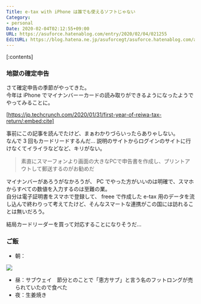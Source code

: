 ```yaml
---
Title: e-tax with iPhone は誰でも使えるソフトじゃない
Category:
- personal
Date: 2020-02-04T02:12:55+09:00
URL: https://asuforce.hatenablog.com/entry/2020/02/04/021255
EditURL: https://blog.hatena.ne.jp/asuforcegt/asuforce.hatenablog.com/atom/entry/26006613506750778
---
```


[:contents]

###  地獄の確定申告

さて確定申告の季節がやってきた。  
今年は iPhone でマイナンバーーカードの読み取りができるようになったようでやってみることに。

[https://jp.techcrunch.com/2020/01/31/first-year-of-reiwa-tax-return/:embed:cite]

事前にこの記事を読んでたけど、まぁわかりづらいったらありゃしない。  
なんで 3 回もカードリードするんだ... 説明のサイトからログインのサイトに行けなくてイライラなどなど、キリがない。

> 素直にスマーフォンより画面の大きなPCで申告書を作成し、プリントアウトして郵送するのがお勧めだ

マイナンバーがあろうがなかろうが、 PC でやった方がいいのは明確で、スマホからすべての数値を入力するのは至難の業。  
自分は電子証明書をスマホで登録して、 freee で作成した e-tax 用のデータを流し込んで終わりって考えてたけど、そんなスマートな連携がこの国には訪れることは無いだろう。

結局カードリーダーを買って対応することになりそうだ...

### ご飯

- 朝：

<span itemtype="http://schema.org/Photograph" itemscope="itemscope"><img class="magnifiable" src="https://lh3.googleusercontent.com/-IZv9lBtdzQY/Xjf_A51d1jI/AAAAAAABGmo/c7iI4cvUtVYSQjTWQc06Io3PsW-JA4WEQCE0YBhgL/s1200/IMG_0556.HEIC" itemprop="image"></span>

- 昼：サブウェイ　節分とのことで「恵方サブ」と言う名のフットロングが売られていたので食べた
- 夜：生姜焼き
